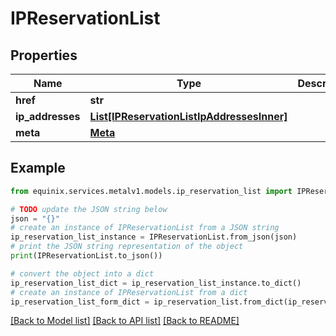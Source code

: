 # IPReservationList


## Properties

Name | Type | Description | Notes
------------ | ------------- | ------------- | -------------
**href** | **str** |  | [optional] 
**ip_addresses** | [**List[IPReservationListIpAddressesInner]**](IPReservationListIpAddressesInner.md) |  | [optional] 
**meta** | [**Meta**](Meta.md) |  | [optional] 

## Example

```python
from equinix.services.metalv1.models.ip_reservation_list import IPReservationList

# TODO update the JSON string below
json = "{}"
# create an instance of IPReservationList from a JSON string
ip_reservation_list_instance = IPReservationList.from_json(json)
# print the JSON string representation of the object
print(IPReservationList.to_json())

# convert the object into a dict
ip_reservation_list_dict = ip_reservation_list_instance.to_dict()
# create an instance of IPReservationList from a dict
ip_reservation_list_form_dict = ip_reservation_list.from_dict(ip_reservation_list_dict)
```
[[Back to Model list]](../README.md#documentation-for-models) [[Back to API list]](../README.md#documentation-for-api-endpoints) [[Back to README]](../README.md)


